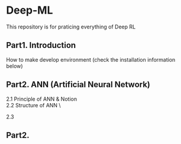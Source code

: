 # Deep-ML
This repository is for praticing everything of Deep RL

## Part1. Introduction

How to make develop environment (check the installation information below) 

## Part2. ANN (Artificial Neural Network)

2.1 Principle of ANN & Notion \
2.2 Structure of ANN \ 

2.3 

## Part2. 



